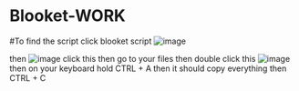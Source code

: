 # Blooket-WORK

#To find the script click blooket script
![image](https://github.com/user-attachments/assets/21659fc3-6be4-4d06-a80a-2272e38f2f2a)

then ![image](https://github.com/user-attachments/assets/4f9e1ae8-c1af-4553-a80e-0645cea9690d)
 click this then go to your files then double click this ![image](https://github.com/user-attachments/assets/f92947ed-9bc0-4bd4-aeec-afc724005be0)
then on your keyboard hold CTRL + A then it should copy everything then CTRL + C
